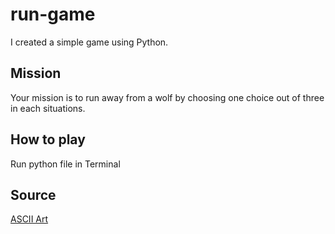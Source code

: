 # run-game
I created a simple game using Python.

## Mission
Your mission is to run away from a wolf by choosing one choice out of three in each situations. 

## How to play
Run python file in Terminal


## Source
[ASCII Art](https://ascii.co.uk/art)